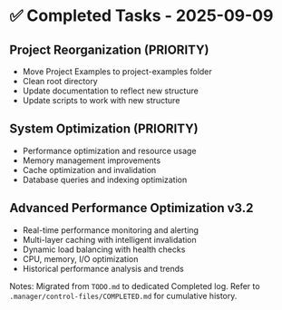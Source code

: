# ✅ Completed Tasks - 2025-09-09

## Project Reorganization (PRIORITY)
- Move Project Examples to project-examples folder
- Clean root directory
- Update documentation to reflect new structure
- Update scripts to work with new structure

## System Optimization (PRIORITY)
- Performance optimization and resource usage
- Memory management improvements
- Cache optimization and invalidation
- Database queries and indexing optimization

## Advanced Performance Optimization v3.2
- Real-time performance monitoring and alerting
- Multi-layer caching with intelligent invalidation
- Dynamic load balancing with health checks
- CPU, memory, I/O optimization
- Historical performance analysis and trends

Notes: Migrated from `TODO.md` to dedicated Completed log. Refer to `.manager/control-files/COMPLETED.md` for cumulative history.

